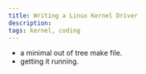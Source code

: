 ```yaml
---
title: Writing a Linux Kernel Driver
description: 
tags: kernel, coding
---
```


- a minimal out of tree make file.
- getting it running.
